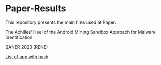 # Paper-Results

This repository presents the main files used at Paper:

The Achilles’ Heel of the Android Mining Sandbox Approach for Malware Identification

SANER 2023 (RENE)

[List of app with hash](https://anonymous.4open.science/r/paper-droidxptrace-results-F55A/appsHash.csv)
